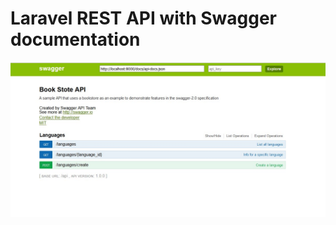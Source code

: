 # Laravel REST API with Swagger documentation


![alt tag](https://github.com/halimus/laraswagger/blob/master/public/images/1.jpg)




